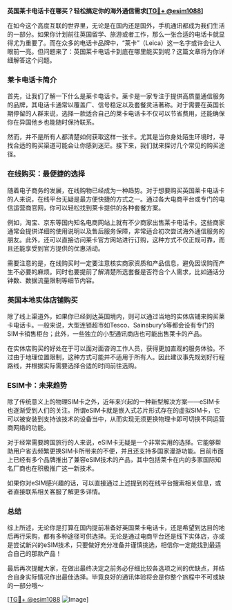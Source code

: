 **英国莱卡电话卡在哪买？轻松搞定你的海外通信需求[[TG💪+ @esim1088](https://t.me/s/esim1088)]**

在如今这个高度互联的世界里，无论是在国内还是国外，手机通讯都成为我们生活的一部分。如果你计划前往英国留学、旅游或者工作，那么一张合适的电话卡就显得尤为重要了。而在众多的电话卡品牌中，“莱卡”（Leica）这一名字或许会让人眼前一亮。但问题来了：英国莱卡电话卡到底在哪里能买到呢？这篇文章将为你详细解答这个问题。

### 莱卡电话卡简介

首先，让我们了解一下什么是莱卡电话卡。莱卡是一家专注于提供高质量通信服务的品牌，其电话卡通常以覆盖广、信号稳定以及套餐灵活著称。对于需要在英国长期停留的人群来说，选择一款适合自己的莱卡电话卡不仅可以节省费用，还能确保你在异国他乡也能随时保持联系。

然而，并不是所有人都清楚如何获取这样一张卡。尤其是当你身处陌生环境时，寻找合适的购买渠道可能会让你感到迷茫。接下来，我们就来探讨几个常见的购买途径。

### 在线购买：最便捷的选择

随着电子商务的发展，在线购物已经成为一种趋势。对于想要购买英国莱卡电话卡的人来说，在线平台无疑是最方便快捷的方式之一。通过各大电商平台或专门的电信运营商官网，你可以轻松找到莱卡提供的各种套餐方案。

例如，淘宝、京东等国内知名电商网站上就有不少商家出售莱卡电话卡。这些商家通常会提供详细的使用说明以及售后服务保障，非常适合初次尝试海外通信服务的朋友。此外，还可以直接访问莱卡官方网站进行订购，这种方式不仅正规可靠，而且还能享受到官方提供的优惠活动。

需要注意的是，在线购买时一定要注意核实商家资质和产品信息，避免因误购而产生不必要的麻烦。同时也要提前了解清楚所选套餐是否符合个人需求，比如通话分钟数、数据流量限制等细节内容。

### 英国本地实体店铺购买

除了线上渠道外，如果你已经到达英国境内，则可以通过当地的实体店铺来购买莱卡电话卡。一般来说，大型连锁超市如Tesco、Sainsbury’s等都会设有专门的SIM卡销售柜台；此外，一些独立的小型通讯商店也可能出售莱卡的产品。

在实体店购买的好处在于可以面对面咨询工作人员，获得更加直观的服务体验。不过由于地理位置限制，这种方式可能并不适用于所有人。因此建议事先规划好行程路线，并根据实际需要选择合适的时间前往选购。

### ESIM卡：未来趋势

除了传统意义上的物理SIM卡之外，近年来兴起的一种新型解决方案——eSIM卡也逐渐受到人们的关注。所谓eSIM卡就是嵌入式芯片形式存在的虚拟SIM卡，它可以被安装到支持该技术的设备当中，从而实现无须更换物理卡即可切换不同运营商网络的功能。

对于经常需要跨国旅行的人来说，eSIM卡无疑是一个非常实用的选择。它能够帮助用户省去频繁更换SIM卡所带来的不便，并且还支持多国家漫游功能。目前市面上已经有多个品牌推出了兼容eSIM技术的产品，其中包括莱卡在内的多家国际知名厂商也在积极推广这一新技术。

如果你对eSIM感兴趣的话，可以直接通过上述提到的在线平台搜索相关信息，或者直接联系相关客服了解更多详情。

### 总结

综上所述，无论你是打算在国内提前准备好英国莱卡电话卡，还是希望到达目的地后再行采购，都有多种途径可供选择。无论是通过电商平台还是线下实体店，亦或是尝试新兴的eSIM技术，只要做好充分准备并谨慎挑选，相信你一定能找到最适合自己的那款产品！

最后再次提醒大家，在做出最终决定之前务必仔细比较各选项之间的优缺点，并结合自身实际情况作出最佳选择。毕竟良好的通讯体验将会是你整个旅程中不可或缺的一部分哦～

[[TG💪+ @esim1088](https://t.me/s/esim1088) ![Image](https://i.postimg.cc/4NQfJmqS/Snipaste-2025-05-13-00-14-12.png)]